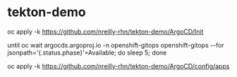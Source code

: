 # tekton-demo
oc apply -k https://github.com/nreilly-rhn/tekton-demo/ArgoCD/Init

until oc wait argocds.argoproj.io -n openshift-gitops openshift-gitops --for jsonpath='{.status.phase}'=Available; do sleep 5; done

oc apply -k https://github.com/nreilly-rhn/tekton-demo/ArgoCD/config/apps

